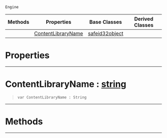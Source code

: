  `Engine`

|Methods|Properties|Base Classes|Derived Classes|
|---|---|---|---|
| |[ ContentLibraryName](https://github.com/ZilchEngine/ZilchDocs/blob/master/code_reference/class_reference/contentlibraryreference.md#contentlibraryname-zero)|[safeid32object](https://github.com/ZilchEngine/ZilchDocs/blob/master/code_reference/class_reference/safeid32object.md)| |


 #  Properties


---  
 #  ContentLibraryName : [string](https://github.com/ZilchEngine/ZilchDocs/blob/master/code_reference/nada_base_types/string.md)

> 
> ``` lang=cpp, name=Nada
> var ContentLibraryName : String


---  
 #  Methods


---  
 

 
